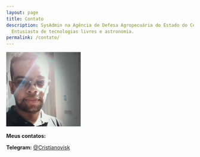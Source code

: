 ```yaml
---
layout: page
title: Contato
description: SysAdmin na Agência de Defesa Agropecuária do Estado do Ceará,
  Entusiasta de tecnologias livres e astronomia.
permalink: /contato/
---
```


<img class="img-rounded" src="/assets/img/uploads/profile.png" alt="Thiago Rossener" width="200">

**Meus contatos:**

**Telegram:** [@Cristianovisk](https://t.me/Cristianovisk)